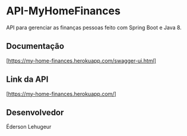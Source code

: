 # API-MyHomeFinances

API para gerenciar as finanças pessoas feito com Spring Boot e Java 8.

## Documentação

[https://my-home-finances.herokuapp.com/swagger-ui.html]

## Link da API

[https://my-home-finances.herokuapp.com/]

## Desenvolvedor

Éderson Lehugeur
